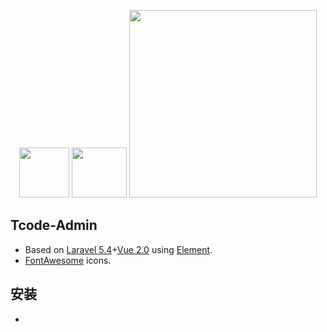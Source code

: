 <p align="center">
    <img  height="80" src="https://cdn.rawgit.com/ElemeFE/element/dev/element_logo.svg">
    <img width="88" height="80" src="https://vuejs.org/images/logo.png">
    <img width="300" src="https://laravel.com/assets/img/components/logo-laravel.svg">
</p>

## Tcode-Admin

- Based on [Laravel 5.4](http://d.laravel-china.org/docs/5.4)+[Vue 2.0](https://cn.vuejs.org/) using [Element](http://element.eleme.io/).
- [FontAwesome](http://fontawesome.io/icons/) icons.

## 安装
- 




